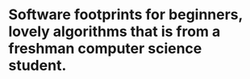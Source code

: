 # Software footprints for beginners, lovely algorithms that is from a freshman computer science student.
